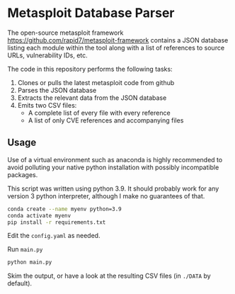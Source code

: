 # Metasploit Database Parser

The open-source metasploit framework
https://github.com/rapid7/metasploit-framework
contains a JSON database listing each module within
the tool along with a list of references to source URLs, 
vulnerability IDs, etc.

The code in this repository performs the following tasks:
1. Clones or pulls the latest metasploit code from github
2. Parses the JSON database
3. Extracts the relevant data from the JSON database
4. Emits two CSV files:
    * A complete list of every file with every reference
    * A list of only CVE references and accompanying files
    
## Usage

Use of a virtual environment such as anaconda is highly 
recommended to avoid polluting your native python installation
with possibly incompatible packages.

This script was written using python 3.9.
It should probably work for any version 3 python interpreter, although I make no guarantees of that.

```bash
conda create --name myenv python=3.9
conda activate myenv
pip install -r requirements.txt
```

Edit the `config.yaml` as needed.

Run `main.py`

```python
python main.py
```

Skim the output, or have a look at the resulting CSV files
(in `./DATA` by default).

